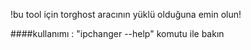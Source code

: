 !bu tool için torghost aracının yüklü olduğuna emin olun!

####kullanımı : "ipchanger --help" komutu ile bakın 
